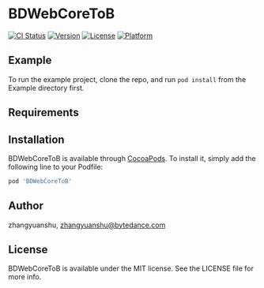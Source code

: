 # BDWebCoreToB

[![CI Status](https://img.shields.io/travis/zhangyuanshu/BDWebCoreToB.svg?style=flat)](https://travis-ci.org/zhangyuanshu/BDWebCoreToB)
[![Version](https://img.shields.io/cocoapods/v/BDWebCoreToB.svg?style=flat)](https://cocoapods.org/pods/BDWebCoreToB)
[![License](https://img.shields.io/cocoapods/l/BDWebCoreToB.svg?style=flat)](https://cocoapods.org/pods/BDWebCoreToB)
[![Platform](https://img.shields.io/cocoapods/p/BDWebCoreToB.svg?style=flat)](https://cocoapods.org/pods/BDWebCoreToB)

## Example

To run the example project, clone the repo, and run `pod install` from the Example directory first.

## Requirements

## Installation

BDWebCoreToB is available through [CocoaPods](https://cocoapods.org). To install
it, simply add the following line to your Podfile:

```ruby
pod 'BDWebCoreToB'
```

## Author

zhangyuanshu, zhangyuanshu@bytedance.com

## License

BDWebCoreToB is available under the MIT license. See the LICENSE file for more info.
